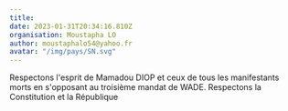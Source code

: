 ```yaml
---
title: 
date: 2023-01-31T20:34:16.810Z
organisation: Moustapha LO
author: moustaphalo54@yahoo.fr
avatar: "/img/pays/SN.svg"
---
```


Respectons l'esprit de Mamadou DIOP et ceux de tous les manifestants morts en s'opposant au troisième mandat de WADE.
Respectons la Constitution et la République